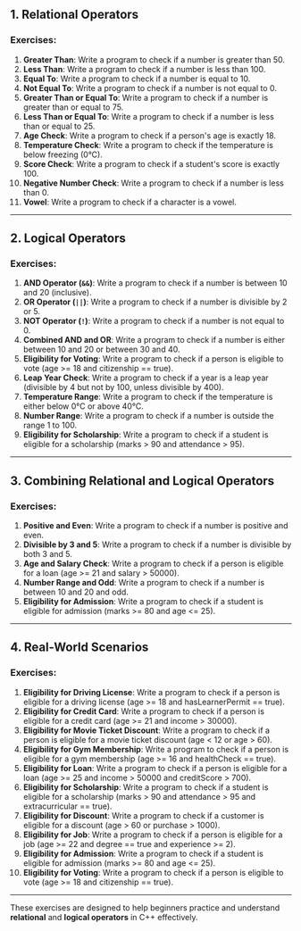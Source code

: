 ## **1. Relational Operators**

### Exercises:
1. **Greater Than**: Write a program to check if a number is greater than 50.
2. **Less Than**: Write a program to check if a number is less than 100.
3. **Equal To**: Write a program to check if a number is equal to 10.
4. **Not Equal To**: Write a program to check if a number is not equal to 0.
5. **Greater Than or Equal To**: Write a program to check if a number is greater than or equal to 75.
6. **Less Than or Equal To**: Write a program to check if a number is less than or equal to 25.
7. **Age Check**: Write a program to check if a person's age is exactly 18.
8. **Temperature Check**: Write a program to check if the temperature is below freezing (0°C).
9. **Score Check**: Write a program to check if a student's score is exactly 100.
10. **Negative Number Check**: Write a program to check if a number is less than 0.
11. **Vowel**: Write a program to check if a character is a vowel.

---

## **2. Logical Operators**

### Exercises:
1. **AND Operator (`&&`)**: Write a program to check if a number is between 10 and 20 (inclusive).
2. **OR Operator (`||`)**: Write a program to check if a number is divisible by 2 or 5.
3. **NOT Operator (`!`)**: Write a program to check if a number is not equal to 0.
4. **Combined AND and OR**: Write a program to check if a number is either between 10 and 20 or between 30 and 40.
5. **Eligibility for Voting**: Write a program to check if a person is eligible to vote (age >= 18 and citizenship == true).
6. **Leap Year Check**: Write a program to check if a year is a leap year (divisible by 4 but not by 100, unless divisible by 400).
7. **Temperature Range**: Write a program to check if the temperature is either below 0°C or above 40°C.
8. **Number Range**: Write a program to check if a number is outside the range 1 to 100.
9. **Eligibility for Scholarship**: Write a program to check if a student is eligible for a scholarship (marks > 90 and attendance > 95).

---

## **3. Combining Relational and Logical Operators**

### Exercises:
1. **Positive and Even**: Write a program to check if a number is positive and even.
2. **Divisible by 3 and 5**: Write a program to check if a number is divisible by both 3 and 5.
3. **Age and Salary Check**: Write a program to check if a person is eligible for a loan (age >= 21 and salary > 50000).
4. **Number Range and Odd**: Write a program to check if a number is between 10 and 20 and odd.
5. **Eligibility for Admission**: Write a program to check if a student is eligible for admission (marks >= 80 and age <= 25).

---



## **4. Real-World Scenarios**

### Exercises:
1. **Eligibility for Driving License**: Write a program to check if a person is eligible for a driving license (age >= 18 and hasLearnerPermit == true).
2. **Eligibility for Credit Card**: Write a program to check if a person is eligible for a credit card (age >= 21 and income > 30000).
3. **Eligibility for Movie Ticket Discount**: Write a program to check if a person is eligible for a movie ticket discount (age < 12 or age > 60).
4. **Eligibility for Gym Membership**: Write a program to check if a person is eligible for a gym membership (age >= 16 and healthCheck == true).
5. **Eligibility for Loan**: Write a program to check if a person is eligible for a loan (age >= 25 and income > 50000 and creditScore > 700).
6. **Eligibility for Scholarship**: Write a program to check if a student is eligible for a scholarship (marks > 90 and attendance > 95 and extracurricular == true).
7. **Eligibility for Discount**: Write a program to check if a customer is eligible for a discount (age > 60 or purchase > 1000).
8. **Eligibility for Job**: Write a program to check if a person is eligible for a job (age >= 22 and degree == true and experience >= 2).
9. **Eligibility for Admission**: Write a program to check if a student is eligible for admission (marks >= 80 and age <= 25).
10. **Eligibility for Voting**: Write a program to check if a person is eligible to vote (age >= 18 and citizenship == true).

---

These exercises are designed to help beginners practice and understand **relational** and **logical operators** in C++ effectively.

